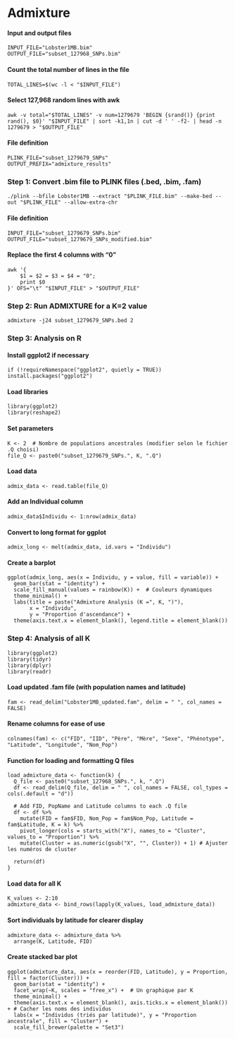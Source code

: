 # Admixture

#### Input and output files
````
INPUT_FILE="Lobster1MB.bim"
OUTPUT_FILE="subset_127968_SNPs.bim"
````
#### Count the total number of lines in the file
````
TOTAL_LINES=$(wc -l < "$INPUT_FILE")
````
#### Select 127,968 random lines with awk
````
awk -v total="$TOTAL_LINES" -v num=1279679 'BEGIN {srand()} {print rand(), $0}' "$INPUT_FILE" | sort -k1,1n | cut -d ' ' -f2- | head -n 1279679 > "$OUTPUT_FILE"
````
#### File definition
````
PLINK_FILE="subset_1279679_SNPs"
OUTPUT_PREFIX="admixture_results"
````
### Step 1: Convert .bim file to PLINK files (.bed, .bim, .fam)
````
./plink --bfile Lobster1MB --extract "$PLINK_FILE.bim" --make-bed --out "$PLINK_FILE" --allow-extra-chr
````
#### File definition
````
INPUT_FILE="subset_1279679_SNPs.bim"
OUTPUT_FILE="subset_1279679_SNPs_modified.bim"
````
#### Replace the first 4 columns with “0”
````
awk '{
    $1 = $2 = $3 = $4 = "0";
    print $0
}' OFS="\t" "$INPUT_FILE" > "$OUTPUT_FILE"
````
### Step 2: Run ADMIXTURE for a K=2 value
````
admixture -j24 subset_1279679_SNPs.bed 2
````
### Step 3: Analysis on R
#### Install ggplot2 if necessary
````
if (!requireNamespace("ggplot2", quietly = TRUE)) install.packages("ggplot2")
````
#### Load libraries
````
library(ggplot2)
library(reshape2)
````
#### Set parameters
````
K <- 2  # Nombre de populations ancestrales (modifier selon le fichier .Q choisi)
file_Q <- paste0("subset_1279679_SNPs.", K, ".Q")
````
#### Load data
````
admix_data <- read.table(file_Q)
````
#### Add an Individual column
````
admix_data$Individu <- 1:nrow(admix_data)
````
#### Convert to long format for ggplot
````
admix_long <- melt(admix_data, id.vars = "Individu")
````
#### Create a barplot
````
ggplot(admix_long, aes(x = Individu, y = value, fill = variable)) +
  geom_bar(stat = "identity") +
  scale_fill_manual(values = rainbow(K)) +  # Couleurs dynamiques
  theme_minimal() +
  labs(title = paste("Admixture Analysis (K =", K, ")"),
       x = "Individu",
       y = "Proportion d'ascendance") +
  theme(axis.text.x = element_blank(), legend.title = element_blank())
````
### Step 4: Analysis of all K
````
library(ggplot2)
library(tidyr)
library(dplyr)
library(readr)
````
#### Load updated .fam file (with population names and latitude)
````
fam <- read_delim("Lobster1MB_updated.fam", delim = " ", col_names = FALSE)
````
#### Rename columns for ease of use
````
colnames(fam) <- c("FID", "IID", "Père", "Mère", "Sexe", "Phénotype", "Latitude", "Longitude", "Nom_Pop")
````
#### Function for loading and formatting Q files
````
load_admixture_data <- function(k) {
  Q_file <- paste0("subset_127968_SNPs.", k, ".Q")
  df <- read_delim(Q_file, delim = " ", col_names = FALSE, col_types = cols(.default = "d"))
  
  # Add FID, PopName and Latitude columns to each .Q file
  df <- df %>%
    mutate(FID = fam$FID, Nom_Pop = fam$Nom_Pop, Latitude = fam$Latitude, K = k) %>%
    pivot_longer(cols = starts_with("X"), names_to = "Cluster", values_to = "Proportion") %>%
    mutate(Cluster = as.numeric(gsub("X", "", Cluster)) + 1) # Ajuster les numéros de cluster
  
  return(df)
}
````
#### Load data for all K
````
K_values <- 2:10
admixture_data <- bind_rows(lapply(K_values, load_admixture_data))
````
#### Sort individuals by latitude for clearer display
````
admixture_data <- admixture_data %>%
  arrange(K, Latitude, FID)
````
#### Create stacked bar plot
````
ggplot(admixture_data, aes(x = reorder(FID, Latitude), y = Proportion, fill = factor(Cluster))) +
  geom_bar(stat = "identity") +
  facet_wrap(~K, scales = "free_x") +  # Un graphique par K
  theme_minimal() +
  theme(axis.text.x = element_blank(), axis.ticks.x = element_blank()) + # Cacher les noms des individus
  labs(x = "Individus (triés par latitude)", y = "Proportion ancestrale", fill = "Cluster") +
  scale_fill_brewer(palette = "Set3")
````
